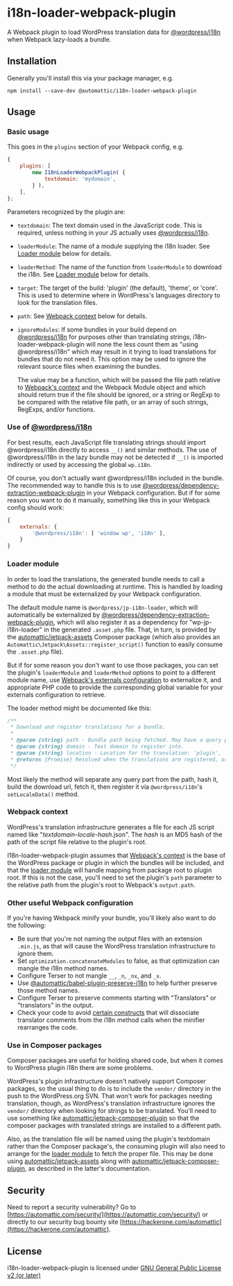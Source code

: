 # i18n-loader-webpack-plugin

A Webpack plugin to load WordPress translation data for [@wordpress/i18n] when Webpack lazy-loads a bundle.

## Installation

Generally you'll install this via your package manager, e.g.

```
npm install --save-dev @automattic/i18n-loader-webpack-plugin
```

## Usage

### Basic usage

This goes in the `plugins` section of your Webpack config, e.g.
```js
{
	plugins: [
		new I18nLoaderWebpackPlugin( {
			textdomain: 'mydomain',
		} ),
	],
};
```

Parameters recognized by the plugin are:

- `textdomain`: The text domain used in the JavaScript code. This is required, unless nothing in your JS actually uses [@wordpress/i18n].
- `loaderModule`: The name of a module supplying the i18n loader. See [Loader module](#loader-module) below for details.
- `loaderMethod`: The name of the function from `loaderModule` to download the i18n. See [Loader module](#loader-module) below for details.
- `target`: The target of the build: 'plugin' (the default), 'theme', or 'core'. This is used to determine where in WordPress's languages directory to look for the translation files.
- `path`: See [Webpack context](#webpack-context) below for details.
- `ignoreModules`: If some bundles in your build depend on [@wordpress/i18n] for purposes other than translating strings, i18n-loader-webpack-plugin will none the less count them as "using @wordpress/i18n" which may result in it trying to load translations for bundles that do not need it. This option may be used to ignore the relevant source files when examining the bundles.

  The value may be a function, which will be passed the file path relative to [Webpack's context] and the Webpack Module object and which should return true if the file should be ignored, or a string or RegExp to be compared with the relative file path, or an array of such strings, RegExps, and/or functions.

### Use of [@wordpress/i18n]

For best results, each JavaScript file translating strings should import @wordpress/i18n directly to access `__()` and similar methods.
The use of @wordpress/i18n in the lazy bundle may not be detected if `__()` is imported indirectly or used by accessing the global `wp.i18n`.

Of course, you don't actually want @wordpress/i18n included in the bundle. The recommended way to handle this is to use [@wordpress/dependency-extraction-webpack-plugin] in your Webpack configuration.
But if for some reason you want to do it manually, something like this in your Webpack config should work:
```js
{
	externals: {
		'@wordpress/i18n': [ 'window wp', 'i18n' ],
	}
}
```

### Loader module

In order to load the translations, the generated bundle needs to call a method to do the actual downloading at runtime. This is handled by loading a module that must be externalized by your Webpack configuration.

The default module name is `@wordpress/jp-i18n-loader`, which will automatically be externalized by [@wordpress/dependency-extraction-webpack-plugin], which will also register it as a dependency for "wp-jp-i18n-loader" in the generated `.asset.php` file. That, in turn, is provided by the [automattic/jetpack-assets] Composer package (which also provides an `Automattic\Jetpack\Assets::register_script()` function to easily consume the `.asset.php` file).

But if for some reason you don't want to use those packages, you can set the plugin's `loaderModule` and `loaderMethod` options to point to a different module name, use [Webpack's externals configuration] to externalize it, and appropriate PHP code to provide the corresponding global variable for your externals configuration to retrieve.

The loader method might be documented like this:
```js
/**
 * Download and register translations for a bundle.
 *
 * @param {string} path - Bundle path being fetched. May have a query part.
 * @param {string} domain - Text domain to register into.
 * @param {string} location - Location for the translation: 'plugin', 'theme', or 'core'.
 * @returns {Promise} Resolved when the translations are registered, or rejected with an `Error`.
 */
```
Most likely the method will separate any query part from the path, hash it, build the download url, fetch it, then register it via `@wordpress/i18n`'s `setLocaleData()` method.

### Webpack context

WordPress's translation infrastructure generates a file for each JS script named like "_textdomain_-_locale_-_hash_.json". The _hash_ is an MD5 hash of the path of the script file relative to the plugin's root.

I18n-loader-webpack-plugin assumes that [Webpack's context] is the base of the WordPress package or plugin in which the bundles will be included, and that the [loader module](#loader-module) will handle mapping from package root to plugin root.
If this is not the case, you'll need to set the plugin's `path` parameter to the relative path from the plugin's root to Webpack's `output.path`.

### Other useful Webpack configuration

If you're having Webpack minify your bundle, you'll likely also want to do the following:

* Be sure that you're not naming the output files with an extension `.min.js`, as that will cause the WordPress translation infrastructure to ignore them.
* Set `optimization.concatenateModules` to false, as that optimization can mangle the i18n method names.
* Configure Terser to not mangle `__`, `_n`, `_nx`, and `_x`.
* Use [@automattic/babel-plugin-preserve-i18n](https://www.npmjs.com/package/@automattic/babel-plugin-preserve-i18n) to help further preserve those method names.
* Configure Terser to preserve comments starting with "Translators" or "translators" in the output.
* Check your code to avoid [certain constructs](https://github.com/Automattic/jetpack/tree/master/projects/js-packages/webpack-config#minification-and-i18n-translator-comments) that will dissociate translator comments from the i18n method calls when the minifier rearranges the code.

### Use in Composer packages

Composer packages are useful for holding shared code, but when it comes to WordPress plugin i18n there are some problems.

WordPress's plugin infrastructure doesn't natively support Composer packages, so the usual thing to do is to include the `vendor/` directory in the push to the WordPress.org SVN.
That won't work for packages needing translation, though, as WordPress's translation infrastructure ignores the `vendor/` directory when looking for strings to be translated.
You'll need to use something like [automattic/jetpack-composer-plugin] so that the composer packages with translated strings are installed to a different path.

Also, as the translation file will be named using the plugin's textdomain rather than the Composer package's, the consuming plugin will also need to arrange for the [loader module](#loader-module) to fetch the proper file.
This may be done using [automattic/jetpack-assets] along with [automattic/jetpack-composer-plugin], as described in the latter's documentation.

## Security

Need to report a security vulnerability? Go to [https://automattic.com/security/](https://automattic.com/security/) or directly to our security bug bounty site [https://hackerone.com/automattic](https://hackerone.com/automattic).

## License

i18n-loader-webpack-plugin is licensed under [GNU General Public License v2 (or later)](./LICENSE.txt)

[@wordpress/i18n]: https://www.npmjs.com/package/@wordpress/i18n
[@wordpress/dependency-extraction-webpack-plugin]: https://www.npmjs.com/package/@wordpress/dependency-extraction-webpack-plugin
[automattic/jetpack-assets]: https://packagist.org/packages/automattic/jetpack-assets
[automattic/jetpack-composer-plugin]: https://packagist.org/packages/automattic/jetpack-composer-plugin
[Webpack's context]: https://webpack.js.org/configuration/entry-context/#context
[Webpack's externals configuration]: https://webpack.js.org/configuration/externals/
